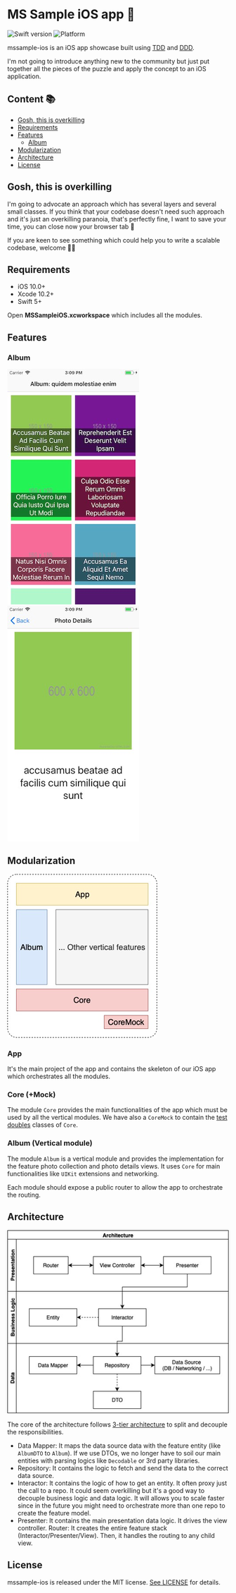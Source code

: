 # MS Sample iOS app 📱

![Swift version](https://img.shields.io/badge/Swift-5.0-F16D39.svg?style=flat)
![Platform](https://img.shields.io/badge/Platform-iOS-blue)

mssample-ios is an iOS app showcase built using [TDD](https://en.wikipedia.org/wiki/Test-driven_development) and [DDD](https://en.wikipedia.org/wiki/Domain-driven_design).

I'm not going to introduce anything new to the community but just put together all the pieces of the puzzle and apply the concept to an iOS application.

## Content 📚

* [Gosh, this is overkilling](#gosh,-this-is-overkilling)
* [Requirements](#requirements)
* [Features](#features)
  * [Album](#album)
* [Modularization](#modularization)
* [Architecture](#architecture)
* [License](#license)

## Gosh, this is overkilling

I'm going to advocate an approach which has several layers and several small classes. If you think that your codebase doesn't need such approach and it's just an overkilling paranoia, that's perfectly fine, I want to save your time, you can close now your browser tab 🤕

If you are keen to see something which could help you to write a scalable codebase, welcome 🙌🏻


## Requirements

* iOS 10.0+
* Xcode 10.2+
* Swift 5+

Open **MSSampleiOS.xcworkspace** which includes all the modules.

## Features

### Album

![photo-collection](./.github/images/photo-collection-1.jpg)
![photo-details](./.github/images/photo-details-1.jpg)

## Modularization

![Modularization](./.github/images/Modularization-1.jpg)

### App

It's the main project of the app and contains the skeleton of our iOS app which orchestrates all the modules.

### Core (+Mock)

The module `Core` provides the main functionalities of the app which must be used by all the vertical modules.
We have also a `CoreMock` to contain the [test doubles](https://marcosantadev.com/test-doubles-swift/) classes of `Core`.

### Album (Vertical module)

The module `Album` is a vertical module and provides the implementation for the feature photo collection and photo details views. It uses `Core` for main functionalities like `UIKit` extensions and networking.

Each module should expose a public router to allow the app to orchestrate the routing.

## Architecture

![Architecture](./.github/images/architecture-1.jpg)

The core of the architecture follows [3-tier architecture](https://en.wikipedia.org/wiki/Multitier_architecture#Three-tier_architecture) to split and decouple the responsibilities.

* Data Mapper: It maps the data source data with the feature entity (like `AlbumDTO` to `Album`). If we use DTOs, we no longer have to soil our main entities with parsing logics like `Decodable` or 3rd party libraries.
* Repository: It contains the logic to fetch and send the data to the correct data source.
* Interactor: It contains the logic of how to get an entity. It often proxy just the call to a repo. It could seem overkilling but it's a good way to decouple business logic and data logic. It will allows you to scale faster since in the future you might need to orchestrate more than one repo to create the feature model.
* Presenter: It contains the main presentation data logic. It drives the view controller.
Router: It creates the entire feature stack (Interactor/Presenter/View). Then, it handles the routing to any child view.

## License

mssample-ios is released under the MIT license. [See LICENSE](LICENSE) for details.
